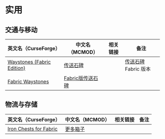 # 实用

## 交通与移动

| 英文名（CurseForge）                                                                        | 中文名（MCMOD）                                          | 相关链接 | 备注                                                         |
| ------------------------------------------------------------------------------------------- | -------------------------------------------------------- | -------- | ------------------------------------------------------------ |
| [Waystones (Fabric Edition)](https://www.curseforge.com/minecraft/mc-mods/waystones-fabric) | [传送石碑](https://www.mcmod.cn/class/1339.html)         |          | [传送石碑](https://www.mcmod.cn/class/1339.html) Fabric 版本 |
| [Fabric Waystones](https://www.curseforge.com/minecraft/mc-mods/fabric-waystones)           | [Fabric版传送石碑](https://www.mcmod.cn/class/4333.html) |          |                                                              |

## 物流与存储

| 英文名（CurseForge）                                                                          | 中文名（MCMOD）                                | 相关链接 | 备注 |
| --------------------------------------------------------------------------------------------- | ---------------------------------------------- | -------- | ---- |
| [Iron Chests for Fabric](https://www.curseforge.com/minecraft/mc-mods/iron-chests-for-fabric) | [更多箱子](https://www.mcmod.cn/class/20.html) |          |      |
